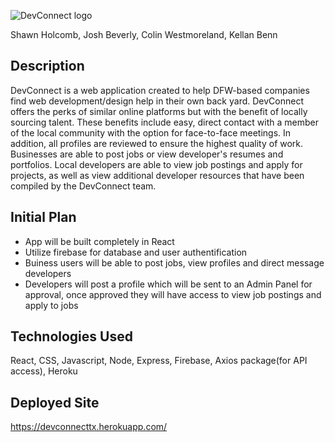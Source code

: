 ![DevConnect logo](http://i63.tinypic.com/v3oz8o.png)

Shawn Holcomb, Josh Beverly, Colin Westmoreland, Kellan Benn

## Description

DevConnect is a web application created to help DFW-based companies find web development/design help in their own back yard.  DevConnect offers the perks of similar online platforms but with the benefit of locally sourcing talent.  These benefits include easy, direct contact with a member of the local community with the option for face-to-face meetings.  In addition, all profiles are reviewed to ensure the highest quality of work.  Businesses are able to post jobs or view developer's resumes and portfolios.  Local developers are able to view job postings and apply for projects, as well as view additional developer resources that have been compiled by the DevConnect team.

## Initial Plan 
- App will be built completely in React
- Utilize firebase for database and user authentification
- Buiness users will be able to post jobs, view profiles and direct message developers
- Developers will post a profile which will be sent to an Admin Panel for approval, once approved they will have access to view job postings and apply to jobs

## Technologies Used
React, CSS, Javascript, Node, Express, Firebase, Axios package(for API access), Heroku

## Deployed Site
https://devconnecttx.herokuapp.com/
